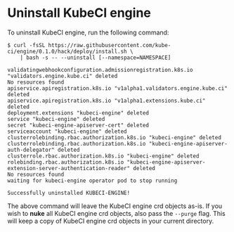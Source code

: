 # Uninstall KubeCI engine

To uninstall KubeCI engine, run the following command:

```console
$ curl -fsSL https://raw.githubusercontent.com/kube-ci/engine/0.1.0/hack/deploy/install.sh \
    | bash -s -- --uninstall [--namespace=NAMESPACE]

validatingwebhookconfiguration.admissionregistration.k8s.io "validators.engine.kube.ci" deleted
No resources found
apiservice.apiregistration.k8s.io "v1alpha1.validators.engine.kube.ci" deleted
apiservice.apiregistration.k8s.io "v1alpha1.extensions.kube.ci" deleted
deployment.extensions "kubeci-engine" deleted
service "kubeci-engine" deleted
secret "kubeci-engine-apiserver-cert" deleted
serviceaccount "kubeci-engine" deleted
clusterrolebinding.rbac.authorization.k8s.io "kubeci-engine" deleted
clusterrolebinding.rbac.authorization.k8s.io "kubeci-engine-apiserver-auth-delegator" deleted
clusterrole.rbac.authorization.k8s.io "kubeci-engine" deleted
rolebinding.rbac.authorization.k8s.io "kubeci-engine-apiserver-extension-server-authentication-reader" deleted
No resources found
waiting for kubeci-engine operator pod to stop running

Successfully uninstalled KUBECI-ENGINE!
```

The above command will leave the KubeCI engine crd objects as-is. If you wish to **nuke** all KubeCI engine crd objects, also pass the `--purge` flag. This will keep a copy of KubeCI engine crd objects in your current directory.